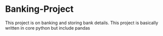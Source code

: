 # Banking-Project
This project is on banking and storing bank details. This project is basically written in core python but include pandas 
